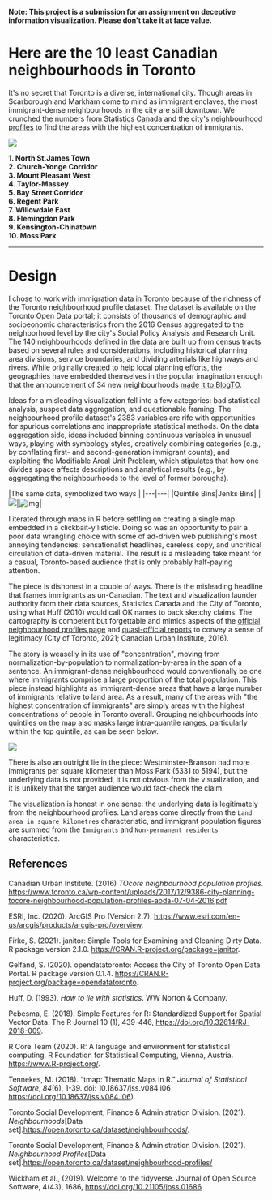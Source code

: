 **Note: This project is a submission for an assignment on deceptive information visualization. Please don't take it at face value.**

# Here are the 10 least Canadian neighbourhoods in Toronto

It's no secret that Toronto is a diverse, international city. Though areas in Scarborough and Markham come to mind as immigrant enclaves, the most immigrant-dense neighbourhoods in the city are still downtown. We crunched the numbers from [Statistics Canada](https://open.toronto.ca/dataset/neighbourhood-profiles/) and the [city's neighbourhood profiles](https://www.toronto.ca/city-government/data-research-maps/neighbourhoods-communities/neighbourhood-profiles/) to find the areas with the highest concentration of immigrants.

![](img/density_map.png)

**1. North St.James Town**  
**2. Church-Yonge Corridor**  
**3. Mount Pleasant West**  
**4. Taylor-Massey**  
**5. Bay Street Corridor**  
**6. Regent Park**  
**7. Willowdale East**  
**8. Flemingdon Park**  
**9. Kensington-Chinatown**  
**10. Moss Park**  

  
  
  
---

# Design

I chose to work with immigration data in Toronto because of the richness of the Toronto neighbourhood profile dataset. The dataset is available on the Toronto Open Data portal; it consists of thousands of demographic and socioeonomic characteristics from the 2016 Census aggregated to the neighborhood level by the city's Social Policy Analysis and Research Unit. The 140 neighbourhoods defined in the data are built up from census tracts based on several rules and considerations, including historical planning area divisions, service boundaries, and dividing arterials like highways and rivers. While originally created to help local planning efforts, the geographies have embedded themselves in the popular imagination enough that the announcement of 34 new neighbourhoods [made it to BlogTO](https://www.blogto.com/city/2021/03/toronto-changing-boundaries-create-34-new-neighbourhoods/).

Ideas for a misleading visualization fell into a few categories: bad statistical analysis, suspect data aggregation, and questionable framing. The neighbourhood profile dataset's 2383 variables are rife with opportunities for spurious correlations and inappropriate statistical methods. On the data aggregation side, ideas included binning continuous variables in unusual ways, playing with symbology styles, creatively combining categories (e.g., by conflating first- and second-generation immigrant counts), and exploiting the Modifiable Areal Unit Problem, which stipulates that how one divides space affects descriptions and analytical results (e.g., by aggregating the neighbourhoods to the level of former boroughs).

|The same data, symbolized two ways |
|---|---|
|Quintile Bins|Jenks Bins|
|![](img/quantile_drafts.jpg)|![img](img/jenks_drafts.jpg)|

I iterated through maps in R before settling on creating a single map embedded in a clickbait-y listicle. Doing so was an opportunity to pair a poor data wrangling choice with some of ad-driven web publishing's most annoying tendencies: sensationalist headlines, careless copy, and uncritical circulation of data-driven material. The result is a misleading take meant for a casual, Toronto-based audience that is only probably half-paying attention.

The piece is dishonest in a couple of ways. There is the misleading headline that frames immigrants as un-Canadian. The text and visualization launder authority from their data sources, Statistics Canada and the City of Toronto, using what Huff (2010) would call OK names to back sketchy claims. The cartography is competent but forgettable and mimics aspects of the [official neighbourhood profiles page](https://www.toronto.ca/city-government/data-research-maps/neighbourhoods-communities/neighbourhood-profiles/) and [quasi-official reports](https://www.toronto.ca/wp-content/uploads/2017/12/9386-city-planning-tocore-neighbourhood-population-profiles-aoda-07-04-2016.pdf) to convey a sense of legitimacy (City of Toronto, 2021; Canadian Urban Institute, 2016).

The story is weaselly in its use of "concentration", moving from normalization-by-population to normalization-by-area in the span of a sentence. An immigrant-dense neighbourhood would conventionally be one where immigrants comprise a large proportion of the total population. This piece instead highlights as immigrant-dense areas that have a large number of immigrants relative to land area. As a result, many of the areas with "the highest concentration of immigrants" are simply areas with the highest concentrations of people in Toronto overall. Grouping neighbourhoods into quintiles on the map also masks large intra-quantile ranges, particularly within the top quintile, as can be seen below.

![](img/quintile_ranges.jpg)

There is also an outright lie in the piece: Westminster-Branson had more immigrants per square kilometer than Moss Park (5331 to 5194), but the underlying data is not provided, it is not obvious from the visualization, and it is unlikely that the target audience would fact-check the claim.

The visualization is honest in one sense: the underlying data is legitimately from the neighbourhood profiles. Land areas come directly from the `Land area in square kilometres` characteristic, and immigrant population figures are summed from the `Immigrants` and `Non-permanent residents` characteristics.




## References

Canadian Urban Institute. (2016) _TOcore neighbourhood population profiles_. https://www.toronto.ca/wp-content/uploads/2017/12/9386-city-planning-tocore-neighbourhood-population-profiles-aoda-07-04-2016.pdf

ESRI, Inc. (2020). ArcGIS Pro (Version 2.7). https://www.esri.com/en-us/arcgis/products/arcgis-pro/overview.

Firke, S. (2021). janitor: Simple Tools for Examining and Cleaning Dirty Data. R
  package version 2.1.0. https://CRAN.R-project.org/package=janitor.

Gelfand, S. (2020). opendatatoronto: Access the City of Toronto Open Data Portal. R
  package version 0.1.4. https://CRAN.R-project.org/package=opendatatoronto.
  
Huff, D. (1993). _How to lie with statistics_. WW Norton & Company.

Pebesma, E. (2018). Simple Features for R: Standardized Support for Spatial Vector
  Data. The R Journal 10 (1), 439-446, https://doi.org/10.32614/RJ-2018-009.

R Core Team (2020). R: A language and environment for statistical computing. R
  Foundation for Statistical Computing, Vienna, Austria. https://www.R-project.org/.

Tennekes, M. (2018). “tmap: Thematic Maps in R.” _Journal of Statistical Software_,
*84*(6), 1-39. doi: 10.18637/jss.v084.i06 https://doi.org/10.18637/jss.v084.i06).

Toronto Social Development, Finance & Administration Division. (2021). _Neighbourhoods_[Data set].https://open.toronto.ca/dataset/neighbourhoods/.

Toronto Social Development, Finance & Administration Division. (2021). _Neighbourhood Profiles_[Data set].https://open.toronto.ca/dataset/neighbourhood-profiles/
  
Wickham et al., (2019). Welcome to the tidyverse. Journal of Open Source Software,
  4(43), 1686, https://doi.org/10.21105/joss.01686
